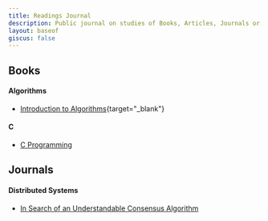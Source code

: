 ```yaml
---
title: Readings Journal
description: Public journal on studies of Books, Articles, Journals or any general knowledge. Mostly do this in an active/passive scenario
layout: baseof
giscus: false
---
```


## Books

#### Algorithms
- [Introduction to Algorithms](/books/introduction-to-algorithms){target="_blank"}

#### C
- [C Programming](/books/introduction-to-algorithms)

## Journals

#### Distributed Systems
- [In Search of an Understandable Consensus Algorithm](/journals/raft)
